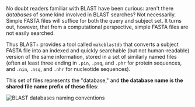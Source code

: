 <script>
import Link from "$components/Link.svelte";
import Image from "$components/Image.svelte";
import Execute from "$components/Execute.svelte";
</script>

No doubt readers familiar with BLAST have been curious: aren't there _databases_ of some kind involved in BLAST searches? Not necessarily. Simple FASTA files will suffice for both the query and subject set. It turns out, however, that from a computational perspective, simple FASTA files are not easily searched.

Thus BLAST+ provides a tool called `makeblastdb` that converts a subject FASTA file into an indexed and quickly searchable (but not human-readable) version of the same information, stored in a set of similarly named files (often at least three ending in `.pin`, `.psq`, and `.phr` for protein sequences, and `.nin`, `.nsq`, and `.nhr` for nucleotide sequences).

This set of files represents the "database," and **the database name is the shared file name prefix of these files**:

<Image src="/data/blast-intro/blast-databases.png" alt="BLAST databases naming conventions" />
